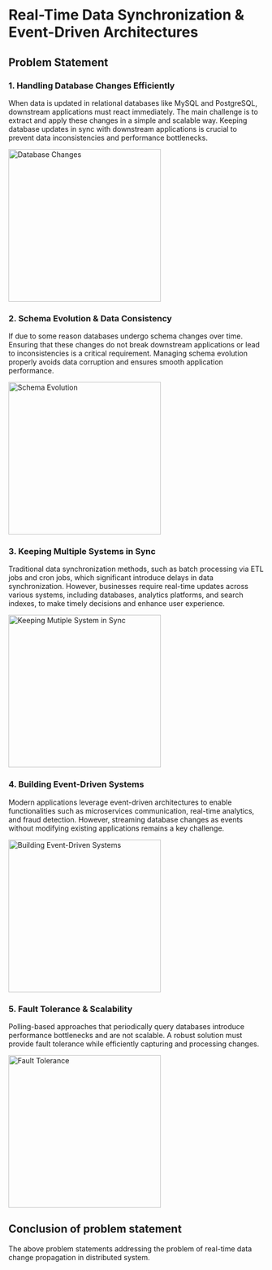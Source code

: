 # Real-Time Data Synchronization & Event-Driven Architectures

## Problem Statement

### 1. Handling Database Changes Efficiently
When data is updated in relational databases like MySQL and PostgreSQL, downstream applications must react immediately. The main challenge is to extract and apply these changes in a simple and scalable way. Keeping database updates in sync with downstream applications is crucial to prevent data inconsistencies and performance bottlenecks.
<div style="display: flex; align-items: center;">
  <img src="https://github.com/user-attachments/assets/fcd631b6-6a60-42d1-b331-ea3fa211af92" alt="Database Changes" width="300" style="margin-right: 20px;"> 
</div>

### 2. Schema Evolution & Data Consistency
If due to some reason databases undergo schema changes over time. Ensuring that these changes do not break downstream applications or lead to inconsistencies is a critical requirement. Managing schema evolution properly avoids data corruption and ensures smooth application performance.
<div style="display: flex; align-items: center;">
  <img src="https://github.com/user-attachments/assets/c04363e9-d5ea-4857-b6d3-3590b23df09a" alt="Schema Evolution" width="300" style="margin-right: 20px;">
</div>

### 3. Keeping Multiple Systems in Sync
Traditional data synchronization methods, such as batch processing via ETL jobs and cron jobs, which significant introduce delays in data synchronization. However, businesses require real-time updates across various systems, including databases, analytics platforms, and search indexes, to make timely decisions and enhance user experience.
<div style="display: flex; align-items: center;">
  <img src="https://github.com/user-attachments/assets/070d3264-659a-449e-940d-a920a7f569a2" alt="Keeping Mutiple System in Sync" width="300" style="margin-right: 20px;">
</div>

### 4. Building Event-Driven Systems
Modern applications leverage event-driven architectures to enable functionalities such as microservices communication, real-time analytics, and fraud detection. However, streaming database changes as events without modifying existing applications remains a key challenge.
<div style="display: flex; align-items: center;">
  <img src="https://github.com/user-attachments/assets/43e2204c-28fb-4107-bc25-09db0a6e3e70" alt="Building Event-Driven Systems" width="300" style="margin-right: 20px;">
</div>

### 5. Fault Tolerance & Scalability
Polling-based approaches that periodically query databases introduce performance bottlenecks and are not scalable. A robust solution must provide fault tolerance while efficiently capturing and processing changes.
<div style="display: flex; align-items: center;">
  <img src="https://github.com/user-attachments/assets/1dd75a3f-bbc5-4b1d-9125-8fdb8d2a6e0f" alt="Fault Tolerance" width="300" style="margin-right: 20px;">
</div>

## Conclusion of problem statement 
The above problem statements addressing the problem of real-time data change propagation in distributed system. 
